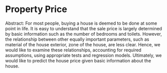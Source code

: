 # Property Price

Abstract: For most people, buying a house is deemed to be done at some point in life. It is easy to understand that the sale price is largely determined by basic information such as the number of bedrooms and toilets. However, the relationship between other equally important parameters, such as material of the house exterior, zone of the house, are less clear. Hence, we would like to examine these relationships, accounting for required assumptions, using appropriate tests and regression models. Ultimately, we would like to predict the house price given basic information about the house.
